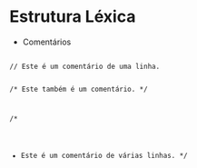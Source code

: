 Estrutura Léxica 
=================================

* Comentários

<code>
// Este é um comentário de uma linha.

/* Este também é um comentário. */

/*
 * Este é um comentário de várias linhas. 
 */

</code>


